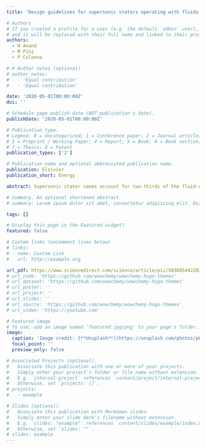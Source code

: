 ```yaml
---
title: 'Design guidelines for supersonic stators operating with fluids made of complex molecules'

# Authors
# If you created a profile for a user (e.g. the default `admin` user), write the username (folder name) here
# and it will be replaced with their full name and linked to their profile.
authors:
  - N Anand
  - M Pini
  - P Colonna

# # Author notes (optional)
# author_notes:
#   - 'Equal contribution'
#   - 'Equal contribution'

date: '2020-05-01T00:00:00Z'
doi: ''

# Schedule page publish date (NOT publication's date).
publishDate: '2020-05-01T00:00:00Z'

# Publication type.
# Legend: 0 = Uncategorized; 1 = Conference paper; 2 = Journal article;
# 3 = Preprint / Working Paper; 4 = Report; 5 = Book; 6 = Book section;
# 7 = Thesis; 8 = Patent
publication_types: ['2']

# Publication name and optional abbreviated publication name.
publication: Elsivier
publication_short: Energy

abstract: Supersonic stator vanes account for two-thirds of the fluid-dynamic losses in high temperature mini-Organic Rankine Cycle (ORC) turbines. As a result, the overall performance of the turbo-expander mainly depends on the design of the stator. Currently, there is no established correlation for the optimal design of such cascades. This work concerns an investigation about the accuracy of the only design method currently available for the design of supersonic stators operating with fluids made of complex molecules. A physics-based analytical model and a CFD-based model were developed to estimate the optimal post-expansion ratio and to compare their results with the Deych’s model. The analysis shows that the Deych’s method fails to accurately predict the optimum value of the post-expansion ratio. The study covers also the assessment of the optimum post-expansion ratio in relation to the solidity, the design flow angle and the total-to-static expansion ratio. The outcome demonstrates that there exists a unique optimum post-expansion ratio for a set of primary stator design parameters. In summary, vanes operating with a substance made of complex molecule as the working fluid, which is typical of high-temperature ORC turbines, feature a unique theoretical value of the optimum post-expansion ratio for a given total-to-static expansion ratio. New correlations are required to predict this value.

# Summary. An optional shortened abstract.
# summary: Lorem ipsum dolor sit amet, consectetur adipiscing elit. Duis posuere tellus ac convallis placerat. Proin tincidunt magna sed ex sollicitudin condimentum.

tags: []

# Display this page in the Featured widget?
featured: false

# Custom links (uncomment lines below)
# links:
# - name: Custom Link
#   url: http://example.org

url_pdf: https://www.sciencedirect.com/science/article/pii/S0360544220308057
# url_code: 'https://github.com/wowchemy/wowchemy-hugo-themes'
# url_dataset: 'https://github.com/wowchemy/wowchemy-hugo-themes'
# url_poster: ''
# url_project: ''
# url_slides: ''
# url_source: 'https://github.com/wowchemy/wowchemy-hugo-themes'
# url_video: 'https://youtube.com'

# Featured image
# To use, add an image named `featured.jpg/png` to your page's folder.
image:
  caption: 'Image credit: [**Unsplash**](https://unsplash.com/photos/pLCdAaMFLTE)'
  focal_point: ''
  preview_only: false

# Associated Projects (optional).
#   Associate this publication with one or more of your projects.
#   Simply enter your project's folder or file name without extension.
#   E.g. `internal-project` references `content/project/internal-project/index.md`.
#   Otherwise, set `projects: []`.
# projects:
#   - example

# Slides (optional).
#   Associate this publication with Markdown slides.
#   Simply enter your slide deck's filename without extension.
#   E.g. `slides: "example"` references `content/slides/example/index.md`.
#   Otherwise, set `slides: ""`.
# slides: example
---
```

<!-- 
{{% callout note %}}
Click the _Cite_ button above to demo the feature to enable visitors to import publication metadata into their reference management software.
{{% /callout %}}

{{% callout note %}}
Create your slides in Markdown - click the _Slides_ button to check out the example.
{{% /callout %}}

Supplementary notes can be added here, including [code, math, and images](https://wowchemy.com/docs/writing-markdown-latex/). -->
